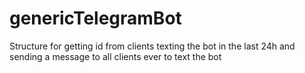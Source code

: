 # genericTelegramBot
Structure for getting id from clients texting the bot in the last 24h
and sending a message to all clients ever to text the bot
